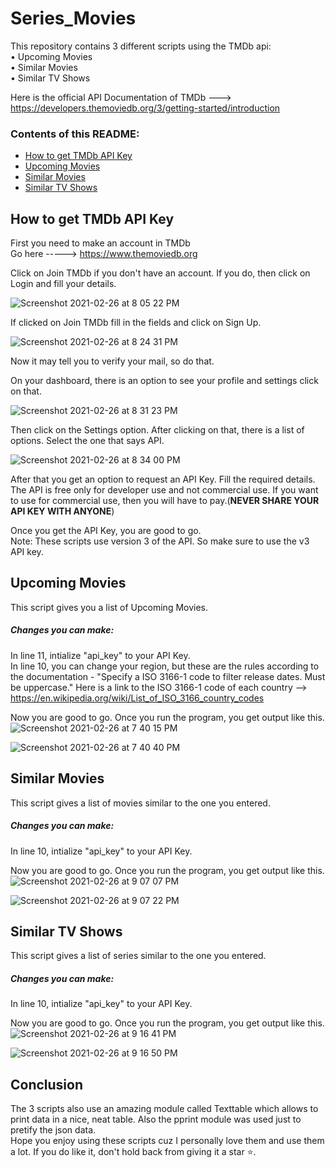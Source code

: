 # Series_Movies  
This repository contains 3 different scripts using the TMDb api:  
• Upcoming Movies  
• Similar Movies  
• Similar TV Shows  

Here is the official API Documentation of TMDb ---> https://developers.themoviedb.org/3/getting-started/introduction

### Contents of this README:  
- [How to get TMDb API Key](#how-to-get-tmdb-api)
- [Upcoming Movies](#upcoming-movies)
- [Similar Movies](#similar-movies)
- [Similar TV Shows](#similar-tv-shows)  

## How to get TMDb API Key  
First you need to make an account in TMDb  
Go here -----> https://www.themoviedb.org  

Click on Join TMDb if you don't have an account. If you do, then click on Login and fill your details.

![Screenshot 2021-02-26 at 8 05 22 PM](https://user-images.githubusercontent.com/72601697/109314926-f316e900-786f-11eb-959a-a7b5d9598aac.png)  

If clicked on Join TMDb fill in the fields and click on Sign Up.

![Screenshot 2021-02-26 at 8 24 31 PM](https://user-images.githubusercontent.com/72601697/109315588-b26b9f80-7870-11eb-8455-db87e751f720.png)  

Now it may tell you to verify your mail, so do that.  

On your dashboard, there is an option to see your profile and settings click on that.


![Screenshot 2021-02-26 at 8 31 23 PM](https://user-images.githubusercontent.com/72601697/109316690-e2677280-7871-11eb-8eca-bd667c979865.png)

Then click on the Settings option. After clicking on that, there is a list of options. Select the one that says API. 

![Screenshot 2021-02-26 at 8 34 00 PM](https://user-images.githubusercontent.com/72601697/109316859-0cb93000-7872-11eb-9fe4-ecfb09625465.png)  

After that you get an option to request an API Key. Fill the required details. The API is free only for developer use and not commercial use. If you want to use for commercial use, then you will have to pay.(**NEVER SHARE YOUR API KEY WITH ANYONE**)  

Once you get the API Key, you are good to go.  
Note: These scripts use version 3 of the API. So make sure to use the v3 API key.  


## Upcoming Movies  

This script gives you a list of Upcoming Movies.  

##### Changes you can make:  
In line 11, intialize "api_key" to your API Key.  
In line 10, you can change your region, but these are the rules according to the documentation - "Specify a ISO 3166-1 code to filter release dates. Must be uppercase." Here is a link to the ISO 3166-1 code of each country --> https://en.wikipedia.org/wiki/List_of_ISO_3166_country_codes  

Now you are good to go. Once you run the program, you get output like this.  
![Screenshot 2021-02-26 at 7 40 15 PM](https://user-images.githubusercontent.com/72601697/109320263-d5e51900-7875-11eb-96c6-82065f553f23.png)  

![Screenshot 2021-02-26 at 7 40 40 PM](https://user-images.githubusercontent.com/72601697/109320303-e1d0db00-7875-11eb-8fe2-bf2843f82024.png)

## Similar Movies  

This script gives a list of movies similar to the one you entered.  

##### Changes you can make:  
In line 10, intialize "api_key" to your API Key.  

Now you are good to go. Once you run the program, you get output like this.  
![Screenshot 2021-02-26 at 9 07 07 PM](https://user-images.githubusercontent.com/72601697/109321020-b0a4da80-7876-11eb-8783-70abdd7b4ca0.png)  

![Screenshot 2021-02-26 at 9 07 22 PM](https://user-images.githubusercontent.com/72601697/109321055-bbf80600-7876-11eb-95d5-523c0a53b416.png)  

## Similar TV Shows  

This script gives a list of series similar to the one you entered.  

##### Changes you can make:  
In line 10, intialize "api_key" to your API Key.  

Now you are good to go. Once you run the program, you get output like this.   
![Screenshot 2021-02-26 at 9 16 41 PM](https://user-images.githubusercontent.com/72601697/109322172-fada8b80-7877-11eb-8268-4d8d999c0688.png)  

![Screenshot 2021-02-26 at 9 16 50 PM](https://user-images.githubusercontent.com/72601697/109322265-18a7f080-7878-11eb-8357-0e8294b594fe.png)  

## Conclusion  

The 3 scripts also use an amazing module called Texttable which allows to print data in a nice, neat table. Also the pprint module was used just to pretify the json data.  
Hope you enjoy using these scripts cuz I personally love them and use them a lot. If you do like it, don't hold back from giving it a star ⭐️.


